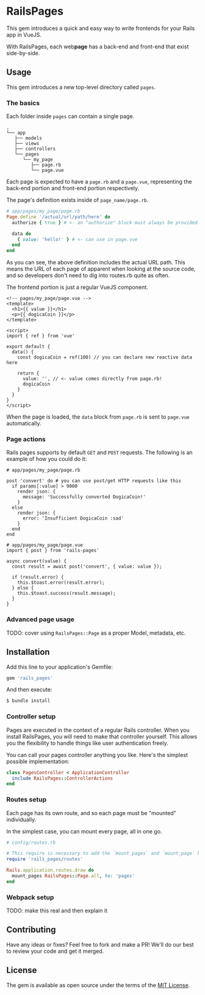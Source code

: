 # RailsPages
This gem introduces a quick and easy way to write frontends for your Rails app in VueJS.

With RailsPages, each web**page** has a back-end and front-end that exist side-by-side.

## Usage

This gem introduces a new top-level directory called `pages`.

### The basics

Each folder inside `pages` can contain a single page.

```
.
└── app
   ├── models
   ├── views
   ├── controllers
   └── pages
      └── my_page
         ├── page.rb
         └── page.vue
```

Each page is expected to have a `page.rb` and a `page.vue`, representing the back-end portion and front-end portion respectively.

The page's definition exists inside of `page_name/page.rb`.

```ruby
# app/pages/my_page/page.rb
Page.define '/actual/url/path/here' do
  authorize { true } # <- an "authorize" block must always be provided but the authorization itself can be done on the pages/page controller

  data do
    { value: 'hello!' } # <- can use in page.vue
  end
end
```

As you can see, the above definition includes the actual URL path. This means the URL of each page of apparent when looking at the source code, and so developers don't need to dig into routes.rb quite as often.

The frontend portion is just a regular VueJS component.

```vue
<!-- pages/my_page/page.vue -->
<template>
  <h1>{{ value }}</h1>
  <p>{{ dogicaCoin }}</p>
</template>

<script>
import { ref } from 'vue'

export default {
  data() {
    const dogicaCoin = ref(100) // you can declare new reactive data here

    return {
      value: '', // <- value comes directly from page.rb!
      dogicaCoin
    }
  }
}
</script>
```

When the page is loaded, the `data` block from `page.rb` is sent to `page.vue` automatically.

### Page actions
Rails pages supports by default `GET` and `POST` requests. The following is an example of how you could do it:

```
# app/pages/my_page/page.rb

post 'convert' do # you can use post/get HTTP requests like this
  if params[:value] > 9000
    render json: {
      message: 'Successfully converted DogicaCoin!'
    }
  else
    render json: {
      error: 'Insufficient DogicaCoin :sad'
    }
  end
end
```

```
# app/pages/my_page/page.vue
import { post } from 'rails-pages'

async convert(value) {
  const result = await post('convert', { value: value });

  if (result.error) {
    this.$toast.error(result.error);
  } else {
    this.$toast.success(result.message);
  }
}
```

### Advanced page usage

TODO: cover using `RailsPages::Page` as a proper Model, metadata, etc.

## Installation
Add this line to your application's Gemfile:
```ruby
gem 'rails_pages'
```

And then execute:
```bash
$ bundle install
```

### Controller setup

Pages are executed in the context of a regular Rails controller. When you install RailsPages, you will need to make that controller yourself. This allows you the flexibility to handle things like user authentication freely.

You can call your pages controller anything you like. Here's the simplest possible implementation:

```ruby
class PagesController < ApplicationController
  include RailsPages::ControllerActions
end
```

### Routes setup

Each page has its own route, and so each page must be "mounted" individually.

In the simplest case, you can mount every page, all in one go.

```ruby
# config/routes.rb

# This require is necessary to add the `mount_pages` and `mount_page` helpers.
require 'rails_pages/routes'

Rails.application.routes.draw do
  mount_pages RailsPages::Page.all, to: 'pages'
end
```

### Webpack setup

TODO: make this real and then explain it

## Contributing

Have any ideas or fixes? Feel free to fork and make a PR! We'll do our best to review your code and get it merged.

## License
The gem is available as open source under the terms of the [MIT License](https://opensource.org/licenses/MIT).
